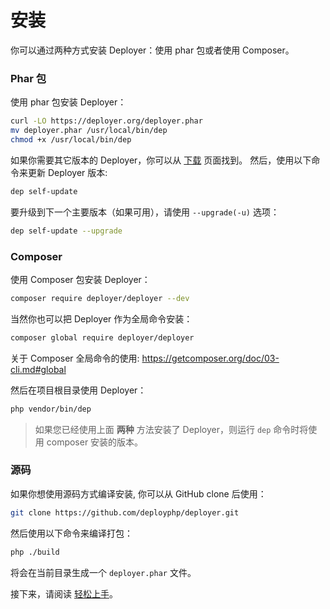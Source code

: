 # 安装

你可以通过两种方式安装 Deployer：使用 phar 包或者使用 Composer。

### Phar 包

使用 phar 包安装 Deployer：

```sh
curl -LO https://deployer.org/deployer.phar
mv deployer.phar /usr/local/bin/dep
chmod +x /usr/local/bin/dep
```

如果你需要其它版本的 Deployer，你可以从 [下载](https://deployer.org/download) 页面找到。
然后，使用以下命令来更新 Deployer 版本:

```sh
dep self-update
```

要升级到下一个主要版本（如果可用），请使用 `--upgrade(-u)` 选项：

```sh
dep self-update --upgrade
```

### Composer

使用 Composer 包安装 Deployer：

```sh
composer require deployer/deployer --dev
```

当然你也可以把 Deployer 作为全局命令安装：

``` sh
composer global require deployer/deployer
```

关于 Composer 全局命令的使用: https://getcomposer.org/doc/03-cli.md#global

然后在项目根目录使用 Deployer：

```sh
php vendor/bin/dep
```

> 如果您已经使用上面 **两种** 方法安装了 Deployer，则运行 `dep` 命令时将使用 composer 安装的版本。

### 源码

如果你想使用源码方式编译安装, 你可以从 GitHub clone 后使用：

```sh
git clone https://github.com/deployphp/deployer.git
```

然后使用以下命令来编译打包：

```sh
php ./build
```

将会在当前目录生成一个 `deployer.phar` 文件。

接下来，请阅读 [轻松上手](getting-started.md)。
